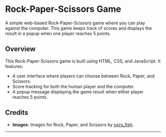 # Rock-Paper-Scissors Game

A simple web-based Rock-Paper-Scissors game where you can play against the computer. This game keeps track of scores and displays the result in a popup when one player reaches 5 points.

## Overview

This Rock-Paper-Scissors game is built using HTML, CSS, and JavaScript. It features:

- A user interface where players can choose between Rock, Paper, and Scissors.
- Score tracking for both the human player and the computer.
- A popup message displaying the game result when either player reaches 5 points.

## Credits

- **Images**: Images for Rock, Paper, and Scissors by [juicy_fish](https://www.flaticon.com/authors/juicy-fish).

---
